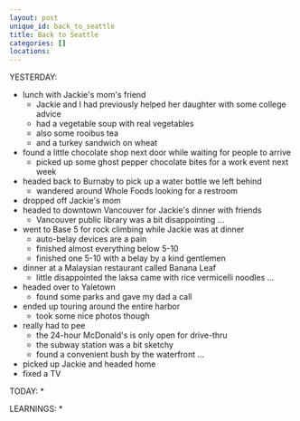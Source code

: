 ```yaml
---
layout: post
unique_id: back_to_seattle
title: Back to Seattle
categories: []
locations: 
---
```


YESTERDAY:
* lunch with Jackie's mom's friend
  * Jackie and I had previously helped her daughter with some college advice
  * had a vegetable soup with real vegetables
  * also some rooibus tea
  * and a turkey sandwich on wheat
* found a little chocolate shop next door while waiting for people to arrive
  * picked up some ghost pepper chocolate bites for a work event next week
* headed back to Burnaby to pick up a water bottle we left behind
  * wandered around Whole Foods looking for a restroom
* dropped off Jackie's mom
* headed to downtown Vancouver for Jackie's dinner with friends
  * Vancouver public library was a bit disappointing ...
* went to Base 5 for rock climbing while Jackie was at dinner
  * auto-belay devices are a pain
  * finished almost everything below 5-10
  * finished one 5-10 with a belay by a kind gentlemen
* dinner at a Malaysian restaurant called Banana Leaf
  * little disappointed the laksa came with rice vermicelli noodles ...
* headed over to Yaletown
  * found some parks and gave my dad a call
* ended up touring around the entire harbor
  * took some nice photos though
* really had to pee
  * the 24-hour McDonald's is only open for drive-thru
  * the subway station was a bit sketchy
  * found a convenient bush by the waterfront ...
* picked up Jackie and headed home
* fixed a TV

TODAY:
* 

LEARNINGS:
* 
